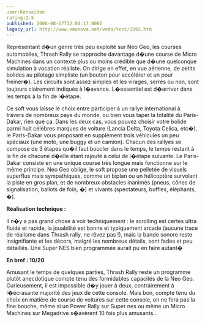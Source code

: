```yaml
---
user:Kenseiden
rating:2.5
published: 2006-08-17T12:04:17.000Z
legacy_url: http://www.emunova.net/veda/test/1592.htm
---
```

Représentant d�un genre très peu exploité sur Neo Geo, les courses automobiles, Thrash Rally se rapproche davantage d�une course de Micro Machines dans un contexte plus ou moins crédible que d�une quelconque simulation à vocation réaliste. On dirige en effet, en vue aérienne, de petits bolides au pilotage simpliste (un bouton pour accélérer et un pour freiner�). Les circuits sont assez simples et les virages, serrés ou non, sont toujours clairement indiqués à l�avance. L�essentiel est d�arriver dans les temps à la fin de l�étape.  

  

Ce soft vous laisse le choix entre participer à un rallye international à travers de nombreux pays du monde, ou bien vous taper la totalité du Paris-Dakar, rien que ça. Dans les deux cas, vous pouvez choisir votre bolide parmi huit célèbres marques de voiture (Lancia Delta, Toyota Celica, etc�), le Paris-Dakar vous proposant en supplément trois véhicules un peu spéciaux (une moto, une buggy et un camion). Chacun des rallyes se compose de 3 étapes qu�il faut boucler dans le temps, le temps restant à la fin de chacune d�elle étant rajouté à celui de l�étape suivante. Le Paris-Dakar consiste en une unique course très longue mais fonctionne sur le même principe. Neo Geo oblige, le soft propose une pelletée de visuels superflus mais sympathiques, comme un biplan ou un hélicoptère survolant la piste en gros plan, et de nombreux obstacles inanimés (pneus, cônes de signalisation, ballots de foin, �) et vivants (spectateurs, buffles, éléphants, �).  

  

  

**Réalisation technique :**  

Il n�y a pas grand chose à voir techniquement : le scrolling est certes ultra fluide et rapide, la jouabilité est bonne et typiquement arcade (aucune trace de réalisme dans Thrash rally, ne rêvez pas !), mais la bande sonore reste insignifiante et les décors, malgré les nombreux détails, sont fades et peu détaillés. Une Super NES bien programmée aurait pu en faire autant�  

  

**En bref : 10/20**  

Amusant le temps de quelques parties, Thrash Rally reste un programme plutôt anecdotique compte tenu des formidables capacités de la Neo Geo. Curieusement, il est impossible d�y jouer à deux, contrairement à l�écrasante majorité des jeux de cette console. Mais bon, compte tenu du choix en matière de course de voitures sur cette console, on ne fera pas la fine bouche, même si un Power Rally sur Super nes ou même un Micro Machines sur Megadrive s�avèrent 10 fois plus amusants...